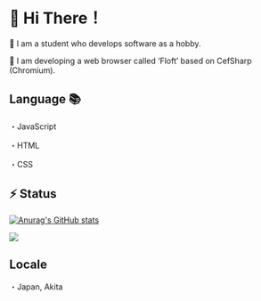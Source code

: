 # 👋 Hi There！

🏫 I am a student who develops software as a hobby.

🦕 I am developing a web browser called ‘Floft’ based on CefSharp (Chromium).

## Language 📚

・JavaScript

・HTML

・CSS

## ⚡ Status

[![Anurag's GitHub stats](https://github-readme-stats.vercel.app/api?username=Samba11r6&count_private=true&show_icons=true)](https://github.com/anuraghazra/github-readme-stats)

![](https://raw.githubusercontent.com/Samba11r6/profile-graph/master/profile-summary-card-output/github/1-repos-per-language.svg)


## Locale

・Japan, Akita
